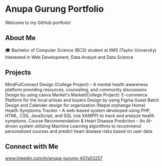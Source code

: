 # Anupa Gurung Portfolio
Welcome to my GitHub portfolio! 

## About Me
🎓 Bachelor of Computer Science (BCS) student at IIMS (Taylor University) 
  Interested in Web Development, Data Analyst and Data Science

## Projects
MindFulConnect Design (College Project) – A mental health awareness platform providing resources, counseling, and community discussions Design by using canva
Market's Market(College Project): E-commerce Platform for the local artisan and buyers Design by using Figma
Guest Batch Design and Calender design for organization (Nepal orphange Home)
Health Symptoms Tracker – A web-based system developed using PHP, HTML, CSS, JavaScript, and SQL (via XAMPP) to track and analyze health symptoms.
Course Recommendation & Heart Disease Prediction – An AI-driven system utilizing Machine Learning algorithms to recommend personalized courses and predict heart disease risks based on user data.

## Connect with Me
www.linkedin.com/in/anupa-gurung-407a53257
